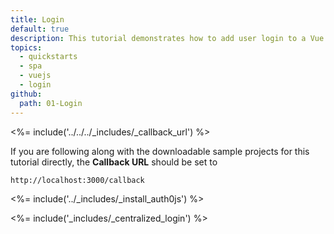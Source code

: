 ```yaml
---
title: Login
default: true
description: This tutorial demonstrates how to add user login to a Vue.JS application with Auth0.
topics:
  - quickstarts
  - spa
  - vuejs
  - login
github:
  path: 01-Login
---
```


<%= include('../../../_includes/_callback_url') %>

If you are following along with the downloadable sample projects for this tutorial directly, the **Callback URL** should be set to

```bash
http://localhost:3000/callback
```

<%= include('../_includes/_install_auth0js') %>

<%= include('_includes/_centralized_login') %>